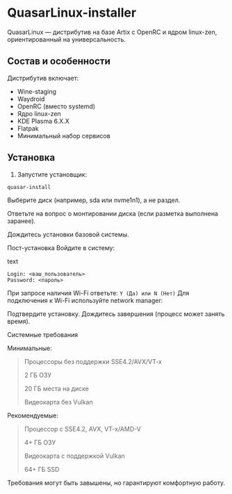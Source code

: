 # QuasarLinux-installer

QuasarLinux — дистрибутив на базе Artix с OpenRC и ядром linux-zen, ориентированный на универсальность.

## Состав и особенности
Дистрибутив включает:
- Wine-staging
- Waydroid
- OpenRC (вместо systemd)
- Ядро linux-zen
- KDE Plasma 6.X.X
- Flatpak
- Минимальный набор сервисов

## Установка
1. Запустите установщик:
```
quasar-install
```
Выберите диск (например, sda или nvme1n1), а не раздел.

Ответьте на вопрос о монтировании диска (если разметка выполнена заранее).

Дождитесь установки базовой системы.

Пост-установка
Войдите в систему:

text
```
Login: <ваш_пользователь>
Password: <пароль>
```
При запросе наличия Wi-Fi ответьте:
``
Y (Да) или N (Нет)
``
Для подключения к Wi-Fi используйте network manager:

Подтвердите установку. Дождитесь завершения (процесс может занять время).

Системные требования
    
Минимальные:
> Процессоры без поддержки SSE4.2/AVX/VT-x
>
> 2 ГБ ОЗУ
> 
> 20 ГБ места на диске
>
> Видеокарта без Vulkan

Рекомендуемые:
> Процессор с SSE4.2, AVX, VT-x/AMD-V
>
> 4+ ГБ ОЗУ
>
> Видеокарта с поддержкой Vulkan
>
> 64+ ГБ SSD

Требования могут быть завышены, но гарантируют комфортную работу.
